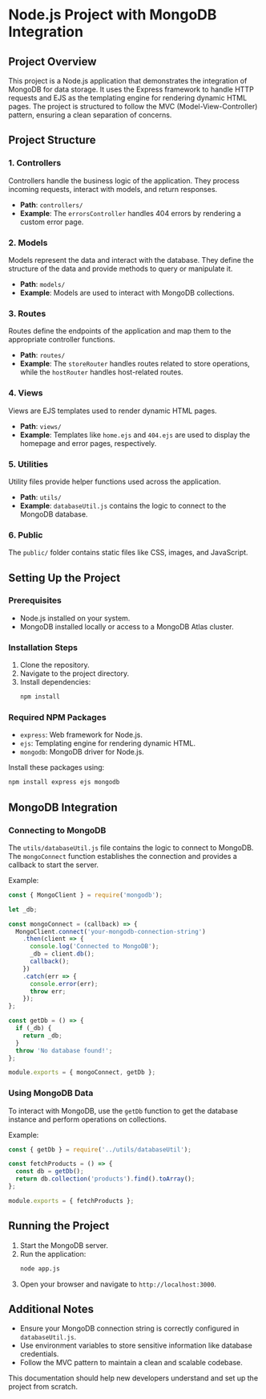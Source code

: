 # Node.js Project with MongoDB Integration

## Project Overview
This project is a Node.js application that demonstrates the integration of MongoDB for data storage. It uses the Express framework to handle HTTP requests and EJS as the templating engine for rendering dynamic HTML pages. The project is structured to follow the MVC (Model-View-Controller) pattern, ensuring a clean separation of concerns.

## Project Structure

### 1. **Controllers**
Controllers handle the business logic of the application. They process incoming requests, interact with models, and return responses.
- **Path**: `controllers/`
- **Example**: The `errorsController` handles 404 errors by rendering a custom error page.

### 2. **Models**
Models represent the data and interact with the database. They define the structure of the data and provide methods to query or manipulate it.
- **Path**: `models/`
- **Example**: Models are used to interact with MongoDB collections.

### 3. **Routes**
Routes define the endpoints of the application and map them to the appropriate controller functions.
- **Path**: `routes/`
- **Example**: The `storeRouter` handles routes related to store operations, while the `hostRouter` handles host-related routes.

### 4. **Views**
Views are EJS templates used to render dynamic HTML pages.
- **Path**: `views/`
- **Example**: Templates like `home.ejs` and `404.ejs` are used to display the homepage and error pages, respectively.

### 5. **Utilities**
Utility files provide helper functions used across the application.
- **Path**: `utils/`
- **Example**: `databaseUtil.js` contains the logic to connect to the MongoDB database.

### 6. **Public**
The `public/` folder contains static files like CSS, images, and JavaScript.

## Setting Up the Project

### Prerequisites
- Node.js installed on your system.
- MongoDB installed locally or access to a MongoDB Atlas cluster.

### Installation Steps
1. Clone the repository.
2. Navigate to the project directory.
3. Install dependencies:
   ```bash
   npm install
   ```

### Required NPM Packages
- `express`: Web framework for Node.js.
- `ejs`: Templating engine for rendering dynamic HTML.
- `mongodb`: MongoDB driver for Node.js.

Install these packages using:
```bash
npm install express ejs mongodb
```

## MongoDB Integration

### Connecting to MongoDB
The `utils/databaseUtil.js` file contains the logic to connect to MongoDB. The `mongoConnect` function establishes the connection and provides a callback to start the server.

Example:
```javascript
const { MongoClient } = require('mongodb');

let _db;

const mongoConnect = (callback) => {
  MongoClient.connect('your-mongodb-connection-string')
    .then(client => {
      console.log('Connected to MongoDB');
      _db = client.db();
      callback();
    })
    .catch(err => {
      console.error(err);
      throw err;
    });
};

const getDb = () => {
  if (_db) {
    return _db;
  }
  throw 'No database found!';
};

module.exports = { mongoConnect, getDb };
```

### Using MongoDB Data
To interact with MongoDB, use the `getDb` function to get the database instance and perform operations on collections.

Example:
```javascript
const { getDb } = require('../utils/databaseUtil');

const fetchProducts = () => {
  const db = getDb();
  return db.collection('products').find().toArray();
};

module.exports = { fetchProducts };
```

## Running the Project
1. Start the MongoDB server.
2. Run the application:
   ```bash
   node app.js
   ```
3. Open your browser and navigate to `http://localhost:3000`.

## Additional Notes
- Ensure your MongoDB connection string is correctly configured in `databaseUtil.js`.
- Use environment variables to store sensitive information like database credentials.
- Follow the MVC pattern to maintain a clean and scalable codebase.

This documentation should help new developers understand and set up the project from scratch.
